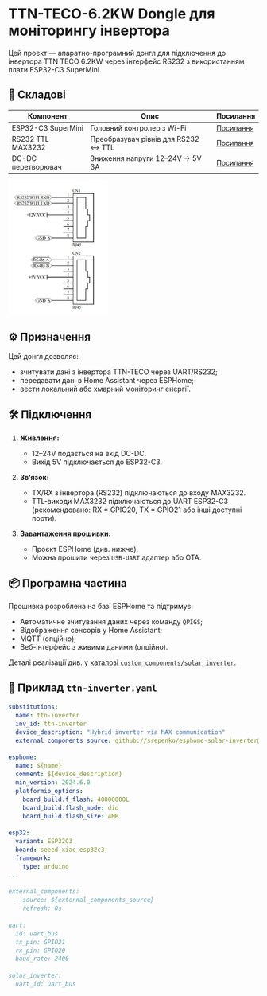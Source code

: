 # TTN-TECO-6.2KW Dongle для моніторингу інвертора

Цей проєкт — апаратно-програмний донгл для підключення до інвертора TTN TECO 6.2KW через інтерфейс RS232 з використанням плати ESP32-C3 SuperMini.

## 🔧 Складові

| Компонент | Опис | Посилання |
|----------|------|-----------|
| ESP32-C3 SuperMini | Головний контролер з Wi-Fi | [Посилання](https://www.aliexpress.com/item/1005007479144456.html) |
| RS232 TTL MAX3232 | Преобразувач рівнів для RS232 ↔ TTL | [Посилання](https://www.aliexpress.com/item/4000370825055.html) |
| DC-DC перетворювач | Зниження напруги 12–24V → 5V 3A | [Посилання](https://www.aliexpress.com/item/1005007092498838.html) |

<img src="https://github.com/srepenko/esphome-solar-inverter/blob/main/components/solar_inverter/img/0-02-05-2faf52d0b74a87d8961dcf2dfb64cb0b8cecf41dd8493fadb3c749a5221d0289_a2796bc580be1cd5.jpg" width="200"/>

## ⚙️ Призначення

Цей донгл дозволяє:

- зчитувати дані з інвертора TTN-TECO через UART/RS232;
- передавати дані в Home Assistant через ESPHome;
- вести локальний або хмарний моніторинг енергії.

## 🛠️ Підключення

1. **Живлення:**
   - 12–24V подається на вхід DC-DC.
   - Вихід 5V підключається до ESP32-C3.

2. **Зв’язок:**
   - TX/RX з інвертора (RS232) підключаються до входу MAX3232.
   - TTL-виходи MAX3232 підключаються до UART ESP32-C3 (рекомендовано: RX = GPIO20, TX = GPIO21 або інші доступні порти).

3. **Завантаження прошивки:**
   - Проєкт ESPHome (див. нижче).
   - Можна прошити через `USB-UART` адаптер або OTA.

## 📦 Програмна частина

Прошивка розроблена на базі ESPHome та підтримує:

- Автоматичне зчитування даних через команду `QPIGS`;
- Відображення сенсорів у Home Assistant;
- MQTT (опційно);
- Веб-інтерфейс з живими даними (опційно).

Деталі реалізації див. у [каталозі `custom_components/solar_inverter`](custom_components/solar_inverter).

## 🧾 Приклад `ttn-inverter.yaml`

```yaml
substitutions:
  name: ttn-inverter
  inv_id: ttn-inverter
  device_description: "Hybrid inverter via MAX communication"
  external_components_source: github://srepenko/esphome-solar-inverter@main

esphome:
  name: ${name}
  comment: ${device_description}
  min_version: 2024.6.0
  platformio_options:
    board_build.f_flash: 40000000L
    board_build.flash_mode: dio
    board_build.flash_size: 4MB

esp32:
  variant: ESP32C3
  board: seeed_xiao_esp32c3
  framework:
    type: arduino
...

external_components:
  - source: ${external_components_source}
    refresh: 0s

uart:
  id: uart_bus
  tx_pin: GPIO21
  rx_pin: GPIO20
  baud_rate: 2400

solar_inverter:
  uart_id: uart_bus
